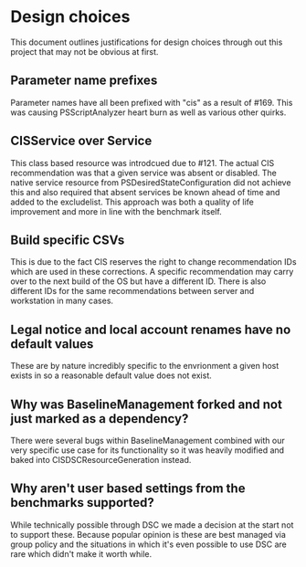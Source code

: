 # Design choices
This document outlines justifications for design choices through out this project that may not be obvious at first.

## Parameter name prefixes
Parameter names have all been prefixed with "cis" as a result of #169. This was causing PSScriptAnalyzer heart burn as well as various other quirks.

## CISService over Service
This class based resource was introdcued due to #121. The actual CIS recommendation was that a given service was absent or disabled. The native service resource from PSDesiredStateConfiguration did not achieve this and also required that absent services be known ahead of time and added to the excludelist. This approach was both a quality of life improvement and more in line with the benchmark itself.

## Build specific CSVs
This is due to the fact CIS reserves the right to change recommendation IDs which are used in these corrections. A specific recommendation may carry over to the next build of the OS but have a different ID. There is also different IDs for the same recommendations between server and workstation in many cases.

## Legal notice and local account renames have no default values
These are by nature incredibly specific to the envrionment a given host exists in so a reasonable default value does not exist.

## Why was BaselineManagement forked and not just marked as a dependency?
There were several bugs within BaselineManagement combined with our very specific use case for its functionality so it was heavily modified and baked into CISDSCResourceGeneration instead.

## Why aren't user based settings from the benchmarks supported?
While technically possible through DSC we made a decision at the start not to support these. Because popular opinion is these are best managed via group policy and the situations in which it's even possible to use DSC are rare which didn't make it worth while.

